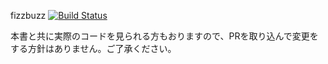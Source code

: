 fizzbuzz [![Build Status](https://travis-ci.org/github-book/fizzbuzz.png)](https://travis-ci.org/github-book/fizzbuzz)

本書と共に実際のコードを見られる方もおりますので、PRを取り込んで変更をする方針はありません。ご了承ください。
